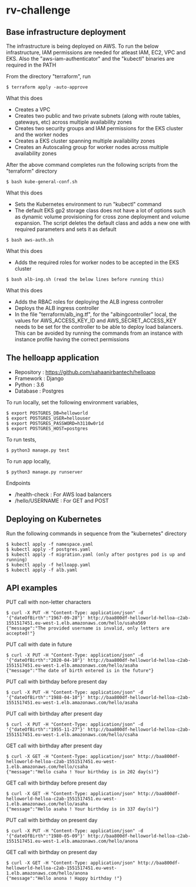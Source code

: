 # rv-challenge

## Base infrastructure deployment

The infrastructure is being deployed on AWS. To run the below infrastructure, IAM permissions are needed for atleast IAM, EC2, VPC and EKS. Also the "aws-iam-authenticator" and the "kubectl" binaries are required in the PATH

From the directory "terraform", run

```
$ terraform apply -auto-approve
```

What this does

* Creates a VPC
* Creates two public and two private subnets (along with route tables, gateways, etc) across multiple availability zones
* Creates two security groups and IAM permissions for the EKS cluster and the worker nodes
* Creates a EKS cluster spanning multiple availability zones
* Creates an Autoscaling group for worker nodes across multiple availability zones

After the above command completes run the following scripts from the "terraform" directory

```
$ bash kube-general-conf.sh
```

What this does

* Sets the Kubernetes environment to run "kubectl" command
* The default EKS gp2 storage class does not have a lot of options such as dynamic volume provisioning for cross zone deployment and volume expansion. The script deletes the default class and adds a new one with required parameters and sets it as default

```
$ bash aws-auth.sh
```

What this does

* Adds the required roles for worker nodes to be accepted in the EKS cluster

```
$ bash alb-ing.sh (read the below lines before running this)
```

What this does

* Adds the RBAC roles for deploying the ALB ingress controller 
* Deploys the ALB ingress controller
* In the file "terraform/alb_ing.tf", for the "albingcontroller" local, the values for AWS_ACCESS_KEY_ID and AWS_SECRET_ACCESS_KEY needs to be set for the controller to be able to deploy load balancers. This can be avoided by running the commands from an instance with instance profile having the correct permissions

## The helloapp application

* Repository : https://github.com/sahaanirbantech/helloapp
* Framework : Django
* Python : 3.6
* Database : Postgres

To run locally, set the following environment variables,

```
$ export POSTGRES_DB=helloworld
$ export POSTGRES_USER=hellouser
$ export POSTGRES_PASSWORD=h3110w0r1d
$ export POSTGRES_HOST=postgres
```

To run tests,

```
$ python3 manage.py test
```

To run app locally,

```
$ python3 manage.py runserver
```

Endpoints

* /health-check : For AWS load balancers
* /hello/USERNAME : For GET and POST

## Deploying on Kubernetes

Run the following commands in sequence from the "kubernetes" directory

```
$ kubectl apply -f namespace.yaml
$ kubectl apply -f postgres.yaml
$ kubectl apply -f migration.yaml (only after postgres pod is up and running)
$ kubectl apply -f helloapp.yaml
$ kubectl apply -f alb.yaml
```

## API examples

PUT call with non-letter characters

```
$ curl -X PUT -H "Content-Type: application/json" -d '{"dateOfBirth":"1967-09-28"}' http://baa800df-helloworld-helloa-c2ab-1551517451.eu-west-1.elb.amazonaws.com/hello/usaha569
{"message":"The provided username is invalid, only letters are accepted!"}
```

PUT call with date in future

```
$ curl -X PUT -H "Content-Type: application/json" -d '{"dateOfBirth":"2020-04-10"}' http://baa800df-helloworld-helloa-c2ab-1551517451.eu-west-1.elb.amazonaws.com/hello/asaha
{"message":"The date of birth entered is in the future"}
```

PUT call with birthday before present day

```
$ curl -X PUT -H "Content-Type: application/json" -d '{"dateOfBirth":"1988-04-10"}' http://baa800df-helloworld-helloa-c2ab-1551517451.eu-west-1.elb.amazonaws.com/hello/asaha
```

PUT call with birthday after present day

```
$ curl -X PUT -H "Content-Type: application/json" -d '{"dateOfBirth":"1955-11-27"}' http://baa800df-helloworld-helloa-c2ab-1551517451.eu-west-1.elb.amazonaws.com/hello/csaha
```

GET call with birthday after present day

```
$ curl -X GET -H "Content-Type: application/json" http://baa800df-helloworld-helloa-c2ab-1551517451.eu-west-1.elb.amazonaws.com/hello/csaha
{"message":"Hello csaha ! Your birthday is in 202 day(s)"}
```

GET call with birthday before present day

```
$ curl -X GET -H "Content-Type: application/json" http://baa800df-helloworld-helloa-c2ab-1551517451.eu-west-1.elb.amazonaws.com/hello/asaha
{"message":"Hello asaha ! Your birthday is in 337 day(s)"}
```

PUT call with birthday on present day

```
$ curl -X PUT -H "Content-Type: application/json" -d '{"dateOfBirth":"1980-05-09"}' http://baa800df-helloworld-helloa-c2ab-1551517451.eu-west-1.elb.amazonaws.com/hello/anona
```

GET call with birthday on present day

```
$ curl -X GET -H "Content-Type: application/json" http://baa800df-helloworld-helloa-c2ab-1551517451.eu-west-1.elb.amazonaws.com/hello/anona
{"message":"Hello anona ! Happy birthday !"}
```
